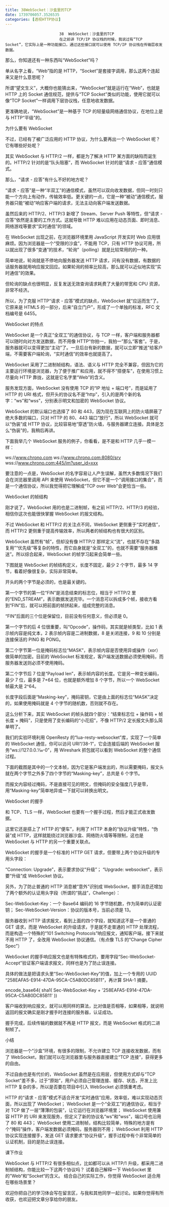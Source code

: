 ```yaml
---
title: 38WebSocket：沙盒里的TCP
date: 1739706057.3526535
categories: [透视HTTP协议]
---
```

                            38  WebSocket：沙盒里的TCP
                            在之前讲 TCP/IP 协议栈的时候，我说过有“TCP Socket”，它实际上是一种功能接口，通过这些接口就可以使用 TCP/IP 协议栈在传输层收发数据。

那么，你知道还有一种东西叫“WebSocket”吗？

单从名字上看，“Web”指的是 HTTP，“Socket”是套接字调用，那么这两个连起来又是什么意思呢？

所谓“望文生义”，大概你也能猜出来，“WebSocket”就是运行在“Web”，也就是 HTTP 上的 Socket 通信规范，提供与“TCP Socket”类似的功能，使用它就可以像“TCP Socket”一样调用下层协议栈，任意地收发数据。



更准确地说，“WebSocket”是一种基于 TCP 的轻量级网络通信协议，在地位上是与 HTTP“平级”的。

为什么要有 WebSocket

不过，已经有了被广泛应用的 HTTP 协议，为什么要再出一个 WebSocket 呢？它有哪些好处呢？

其实 WebSocket 与 HTTP/2 一样，都是为了解决 HTTP 某方面的缺陷而诞生的。HTTP/2 针对的是“队头阻塞”，而 WebSocket 针对的是“请求 - 应答”通信模式。

那么，“请求 - 应答”有什么不好的地方呢？

“请求 - 应答”是一种“半双工”的通信模式，虽然可以双向收发数据，但同一时刻只能一个方向上有动作，传输效率低。更关键的一点，它是一种“被动”通信模式，服务器只能“被动”响应客户端的请求，无法主动向客户端发送数据。

虽然后来的 HTTP/2、HTTP/3 新增了 Stream、Server Push 等特性，但“请求 - 应答”依然是主要的工作方式。这就导致 HTTP 难以应用在动态页面、即时消息、网络游戏等要求“实时通信”的领域。

在 WebSocket 出现之前，在浏览器环境里用 JavaScript 开发实时 Web 应用很麻烦。因为浏览器是一个“受限的沙盒”，不能用 TCP，只有 HTTP 协议可用，所以就出现了很多“变通”的技术，“轮询”（polling）就是比较常用的的一种。

简单地说，轮询就是不停地向服务器发送 HTTP 请求，问有没有数据，有数据的话服务器就用响应报文回应。如果轮询的频率比较高，那么就可以近似地实现“实时通信”的效果。

但轮询的缺点也很明显，反复发送无效查询请求耗费了大量的带宽和 CPU 资源，非常不经济。

所以，为了克服 HTTP“请求 - 应答”模式的缺点，WebSocket 就“应运而生”了。它原来是 HTML5 的一部分，后来“自立门户”，形成了一个单独的标准，RFC 文档编号是 6455。

WebSocket 的特点

WebSocket 是一个真正“全双工”的通信协议，与 TCP 一样，客户端和服务器都可以随时向对方发送数据，而不用像 HTTP“你拍一，我拍一”那么“客套”。于是，服务器就可以变得更加“主动”了。一旦后台有新的数据，就可以立即“推送”给客户端，不需要客户端轮询，“实时通信”的效率也就提高了。

WebSocket 采用了二进制帧结构，语法、语义与 HTTP 完全不兼容，但因为它的主要运行环境是浏览器，为了便于推广和应用，就不得不“搭便车”，在使用习惯上尽量向 HTTP 靠拢，这就是它名字里“Web”的含义。

服务发现方面，WebSocket 没有使用 TCP 的“IP 地址 + 端口号”，而是延用了 HTTP 的 URI 格式，但开头的协议名不是“http”，引入的是两个新的名字：“ws”和“wss”，分别表示明文和加密的 WebSocket 协议。

WebSocket 的默认端口也选择了 80 和 443，因为现在互联网上的防火墙屏蔽了绝大多数的端口，只对 HTTP 的 80、443 端口“放行”，所以 WebSocket 就可以“伪装”成 HTTP 协议，比较容易地“穿透”防火墙，与服务器建立连接。具体是怎么“伪装”的，我稍后再讲。

下面我举几个 WebSocket 服务的例子，你看看，是不是和 HTTP 几乎一模一样：

ws://www.chrono.com
ws://www.chrono.com:8080/srv
wss://www.chrono.com:445/im?user_id=xxx


要注意的一点是，WebSocket 的名字容易让人产生误解，虽然大多数情况下我们会在浏览器里调用 API 来使用 WebSocket，但它不是一个“调用接口的集合”，而是一个通信协议，所以我觉得把它理解成“TCP over Web”会更恰当一些。

WebSocket 的帧结构

刚才说了，WebSocket 用的也是二进制帧，有之前 HTTP/2、HTTP/3 的经验，相信你这次也能很快掌握 WebSocket 的报文结构。

不过 WebSocket 和 HTTP/2 的关注点不同，WebSocket 更侧重于“实时通信”，而 HTTP/2 更侧重于提高传输效率，所以两者的帧结构也有很大的区别。

WebSocket 虽然有“帧”，但却没有像 HTTP/2 那样定义“流”，也就不存在“多路复用”“优先级”等复杂的特性，而它自身就是“全双工”的，也就不需要“服务器推送”。所以综合起来，WebSocket 的帧学习起来会简单一些。

下图就是 WebSocket 的帧结构定义，长度不固定，最少 2 个字节，最多 14 字节，看着好像很复杂，实际非常简单。



开头的两个字节是必须的，也是最关键的。

第一个字节的第一位“FIN”是消息结束的标志位，相当于 HTTP/2 里的“END_STREAM”，表示数据发送完毕。一个消息可以拆成多个帧，接收方看到“FIN”后，就可以把前面的帧拼起来，组成完整的消息。

“FIN”后面的三个位是保留位，目前没有任何意义，但必须是 0。

第一个字节的后 4 位很重要，叫“Opcode”，操作码，其实就是帧类型，比如 1 表示帧内容是纯文本，2 表示帧内容是二进制数据，8 是关闭连接，9 和 10 分别是连接保活的 PING 和 PONG。

第二个字节第一位是掩码标志位“MASK”，表示帧内容是否使用异或操作（xor）做简单的加密。目前的 WebSocket 标准规定，客户端发送数据必须使用掩码，而服务器发送则必须不使用掩码。

第二个字节后 7 位是“Payload len”，表示帧内容的长度。它是另一种变长编码，最少 7 位，最多是 7+64 位，也就是额外增加 8 个字节，所以一个 WebSocket 帧最大是 2^64。

长度字段后面是“Masking-key”，掩码密钥，它是由上面的标志位“MASK”决定的，如果使用掩码就是 4 个字节的随机数，否则就不存在。

这么分析下来，其实 WebSocket 的帧头就四个部分：“结束标志位 + 操作码 + 帧长度 + 掩码”，只是使用了变长编码的“小花招”，不像 HTTP/2 定长报文头那么简单明了。

我们的实验环境利用 OpenResty 的“lua-resty-websocket”库，实现了一个简单的 WebSocket 通信，你可以访问 URI“/38-1”，它会连接后端的 WebSocket 服务“ws://127.0.0.1⁄38-0”，用 Wireshark 抓包就可以看到 WebSocket 的整个通信过程。

下面的截图是其中的一个文本帧，因为它是客户端发出的，所以需要掩码，报文头就在两个字节之外多了四个字节的“Masking-key”，总共是 6 个字节。



而报文内容经过掩码，不是直接可见的明文，但掩码的安全强度几乎是零，用“Masking-key”简单地异或一下就可以转换出明文。

WebSocket 的握手

和 TCP、TLS 一样，WebSocket 也要有一个握手过程，然后才能正式收发数据。

这里它还是搭上了 HTTP 的“便车”，利用了 HTTP 本身的“协议升级”特性，“伪装”成 HTTP，这样就能绕过浏览器沙盒、网络防火墙等等限制，这也是 WebSocket 与 HTTP 的另一个重要关联点。

WebSocket 的握手是一个标准的 HTTP GET 请求，但要带上两个协议升级的专用头字段：


“Connection: Upgrade”，表示要求协议“升级”；
“Upgrade: websocket”，表示要“升级”成 WebSocket 协议。


另外，为了防止普通的 HTTP 消息被“意外”识别成 WebSocket，握手消息还增加了两个额外的认证用头字段（所谓的“挑战”，Challenge）：


Sec-WebSocket-Key：一个 Base64 编码的 16 字节随机数，作为简单的认证密钥；
Sec-WebSocket-Version：协议的版本号，当前必须是 13。




服务器收到 HTTP 请求报文，看到上面的四个字段，就知道这不是一个普通的 GET 请求，而是 WebSocket 的升级请求，于是就不走普通的 HTTP 处理流程，而是构造一个特殊的“101 Switching Protocols”响应报文，通知客户端，接下来就不用 HTTP 了，全改用 WebSocket 协议通信。（有点像 TLS 的“Change Cipher Spec”）

WebSocket 的握手响应报文也是有特殊格式的，要用字段“Sec-WebSocket-Accept”验证客户端请求报文，同样也是为了防止误连接。

具体的做法是把请求头里“Sec-WebSocket-Key”的值，加上一个专用的 UUID “258EAFA5-E914-47DA-95CA-C5AB0DC85B11”，再计算 SHA-1 摘要。

encode_base64(
  sha1( 
    Sec-WebSocket-Key + '258EAFA5-E914-47DA-95CA-C5AB0DC85B11' ))


客户端收到响应报文，就可以用同样的算法，比对值是否相等，如果相等，就说明返回的报文确实是刚才握手时连接的服务器，认证成功。

握手完成，后续传输的数据就不再是 HTTP 报文，而是 WebSocket 格式的二进制帧了。



小结

浏览器是一个“沙盒”环境，有很多的限制，不允许建立 TCP 连接收发数据，而有了 WebSocket，我们就可以在浏览器里与服务器直接建立“TCP 连接”，获得更多的自由。

不过自由也是有代价的，WebSocket 虽然是在应用层，但使用方式却与“TCP Socket”差不多，过于“原始”，用户必须自己管理连接、缓存、状态，开发上比 HTTP 复杂的多，所以是否要在项目中引入 WebSocket 必须慎重考虑。


HTTP 的“请求 - 应答”模式不适合开发“实时通信”应用，效率低，难以实现动态页面，所以出现了 WebSocket；
WebSocket 是一个“全双工”的通信协议，相当于对 TCP 做了一层“薄薄的包装”，让它运行在浏览器环境里；
WebSocket 使用兼容 HTTP 的 URI 来发现服务，但定义了新的协议名“ws”和“wss”，端口号也沿用了 80 和 443；
WebSocket 使用二进制帧，结构比较简单，特殊的地方是有个“掩码”操作，客户端发数据必须掩码，服务器则不用；
WebSocket 利用 HTTP 协议实现连接握手，发送 GET 请求要求“协议升级”，握手过程中有个非常简单的认证机制，目的是防止误连接。


课下作业


WebSocket 与 HTTP/2 有很多相似点，比如都可以从 HTTP/1 升级，都采用二进制帧结构，你能比较一下这两个协议吗？
试着自己解释一下 WebSocket 里的”Web“和”Socket“的含义。
结合自己的实际工作，你觉得 WebSocket 适合用在哪些场景里？


欢迎你把自己的学习体会写在留言区，与我和其他同学一起讨论。如果你觉得有所收获，也欢迎把文章分享给你的朋友。



                        
                        
                            